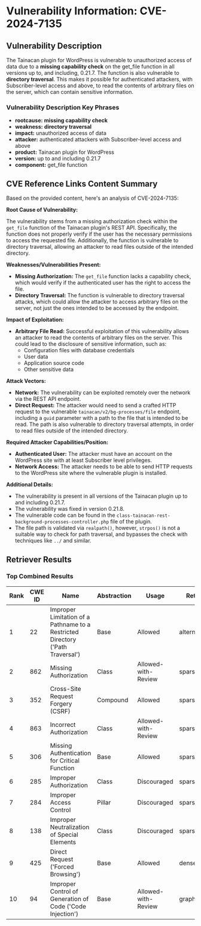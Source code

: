 # Vulnerability Information: CVE-2024-7135

## Vulnerability Description
The Tainacan plugin for WordPress is vulnerable to unauthorized access of data due to a **missing capability check** on the get_file function in all versions up to, and including, 0.21.7. The function is also vulnerable to **directory traversal**. This makes it possible for authenticated attackers, with Subscriber-level access and above, to read the contents of arbitrary files on the server, which can contain sensitive information.

### Vulnerability Description Key Phrases
- **rootcause:** **missing capability check**
- **weakness:** **directory traversal**
- **impact:** unauthorized access of data
- **attacker:** authenticated attackers with Subscriber-level access and above
- **product:** Tainacan plugin for WordPress
- **version:** up to and including 0.21.7
- **component:** get_file function

## CVE Reference Links Content Summary
Based on the provided content, here's an analysis of CVE-2024-7135:

**Root Cause of Vulnerability:**

The vulnerability stems from a missing authorization check within the `get_file` function of the Tainacan plugin's REST API. Specifically, the function does not properly verify if the user has the necessary permissions to access the requested file. Additionally, the function is vulnerable to directory traversal, allowing an attacker to read files outside of the intended directory.

**Weaknesses/Vulnerabilities Present:**

*   **Missing Authorization:** The `get_file` function lacks a capability check, which would verify if the authenticated user has the right to access the file.
*   **Directory Traversal:** The function is vulnerable to directory traversal attacks, which could allow the attacker to access arbitrary files on the server, not just the ones intended to be accessed by the endpoint.

**Impact of Exploitation:**

*   **Arbitrary File Read:** Successful exploitation of this vulnerability allows an attacker to read the contents of arbitrary files on the server. This could lead to the disclosure of sensitive information, such as:
    *   Configuration files with database credentials
    *   User data
    *   Application source code
    *   Other sensitive data

**Attack Vectors:**

*   **Network:** The vulnerability can be exploited remotely over the network via the REST API endpoint.
*   **Direct Request:** The attacker would need to send a crafted HTTP request to the vulnerable `tainacan/v2/bg-processes/file` endpoint, including a `guid` parameter with a path to the file that is intended to be read. The path is also vulnerable to directory traversal attempts, in order to read files outside of the intended directory.

**Required Attacker Capabilities/Position:**

*   **Authenticated User:** The attacker must have an account on the WordPress site with at least Subscriber level privileges.
*   **Network Access:** The attacker needs to be able to send HTTP requests to the WordPress site where the vulnerable plugin is installed.

**Additional Details:**
* The vulnerability is present in all versions of the Tainacan plugin up to and including 0.21.7.
* The vulnerability was fixed in version 0.21.8.
* The vulnerable code can be found in the `class-tainacan-rest-background-processes-controller.php` file of the plugin.
* The file path is validated via `realpath()`, however, `strpos()` is not a suitable way to check for path traversal, and bypasses the check with techniques like `../` and similar.

## Retriever Results

### Top Combined Results

| Rank | CWE ID | Name | Abstraction | Usage  | Retrievers | Individual Scores |
|------|--------|------|-------------|-------|------------|-------------------|
| 1 | 22 | Improper Limitation of a Pathname to a Restricted Directory ('Path Traversal') | Base | Allowed | alternate_terms | 1.000 |
| 2 | 862 | Missing Authorization | Class | Allowed-with-Review | sparse | 0.513 |
| 3 | 352 | Cross-Site Request Forgery (CSRF) | Compound | Allowed | sparse | 0.485 |
| 4 | 863 | Incorrect Authorization | Class | Allowed-with-Review | sparse | 0.478 |
| 5 | 306 | Missing Authentication for Critical Function | Base | Allowed | sparse | 0.455 |
| 6 | 285 | Improper Authorization | Class | Discouraged | sparse | 0.450 |
| 7 | 284 | Improper Access Control | Pillar | Discouraged | sparse | 0.447 |
| 8 | 138 | Improper Neutralization of Special Elements | Class | Discouraged | sparse | 0.443 |
| 9 | 425 | Direct Request ('Forced Browsing') | Base | Allowed | dense | 0.543 |
| 10 | 94 | Improper Control of Generation of Code ('Code Injection') | Base | Allowed-with-Review | graph | 0.002 |

